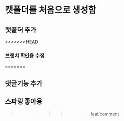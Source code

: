 # 캣폴더를 처음으로 생성함 

## 캣폴더 추가

<<<<<<< HEAD
### 브랜치 확인용 수정 
=======
## 댓글기능 추가 

## 스파링 좋아용 
>>>>>>> feat/comment
